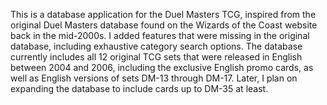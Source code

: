 This is a database application for the Duel Masters TCG, inspired from the original Duel Masters database found on the Wizards of the Coast website back in the mid-2000s. I added features that were missing in the original database, including exhaustive category search options. The database currently includes all 12 original TCG sets that were released in English between 2004 and 2006, including the exclusive English promo cards, as well as English versions of sets DM-13 through DM-17. Later, I plan on expanding the database to include cards up to DM-35 at least.
